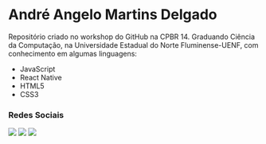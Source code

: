 # André Angelo Martins Delgado
Repositório criado no workshop do GitHub na CPBR 14.
Graduando Ciência da Computação, na Universidade Estadual do Norte Fluminense-UENF, com conhecimento em algumas linguagens:

- JavaScript
- React Native
- HTML5
- CSS3

### Redes Sociais
<div> 
  <a href="https://instagram.com/andremartinsd_" target="_blank"><img src="https://img.shields.io/badge/-Instagram-%23E4405F?style=for-the-badge&logo=instagram&logoColor=white" target="_blank"></a>
  <a href = "mailto:andreangelomartins@gmail.com"><img src="https://img.shields.io/badge/-Gmail-%23333?style=for-the-badge&logo=gmail&logoColor=white" target="_blank"></a>
  <a href="https://www.linkedin.com/in/andre-angelo-martins-delgado/" target="_blank"><img src="https://img.shields.io/badge/-LinkedIn-%230077B5?style=for-the-badge&logo=linkedin&logoColor=white" target="_blank"></a> 
</div>
